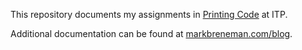 This repository documents my assignments in [Printing Code][0] at ITP.

Additional documentation can be found at [markbreneman.com/blog][1].

[0]:http://www.runemadsen.com/printing-code-2012
[1]:http://markbreneman.com/blog/categories/printing-code/